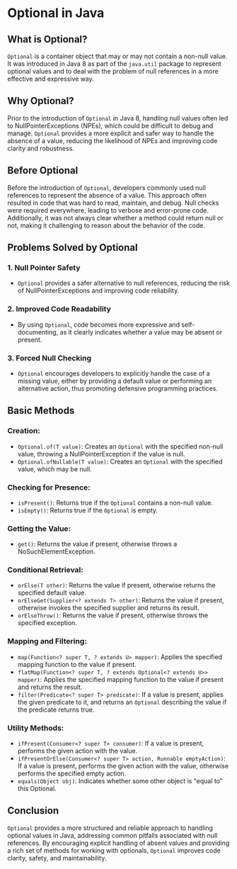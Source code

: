 # Optional in Java

## What is Optional?

`Optional` is a container object that may or may not contain a non-null value. It was introduced in Java 8 as part of the `java.util` package to represent optional values and to deal with the problem of null references in a more effective and expressive way.

## Why Optional?

Prior to the introduction of `Optional` in Java 8, handling null values often led to NullPointerExceptions (NPEs), which could be difficult to debug and manage. `Optional` provides a more explicit and safer way to handle the absence of a value, reducing the likelihood of NPEs and improving code clarity and robustness.

## Before Optional

Before the introduction of `Optional`, developers commonly used null references to represent the absence of a value. This approach often resulted in code that was hard to read, maintain, and debug. Null checks were required everywhere, leading to verbose and error-prone code. Additionally, it was not always clear whether a method could return null or not, making it challenging to reason about the behavior of the code.

## Problems Solved by Optional

### 1. Null Pointer Safety
- `Optional` provides a safer alternative to null references, reducing the risk of NullPointerExceptions and improving code reliability.

### 2. Improved Code Readability
- By using `Optional`, code becomes more expressive and self-documenting, as it clearly indicates whether a value may be absent or present.

### 3. Forced Null Checking
- `Optional` encourages developers to explicitly handle the case of a missing value, either by providing a default value or performing an alternative action, thus promoting defensive programming practices.

## Basic Methods

### Creation:
- `Optional.of(T value)`: Creates an `Optional` with the specified non-null value, throwing a NullPointerException if the value is null.
- `Optional.ofNullable(T value)`: Creates an `Optional` with the specified value, which may be null.

### Checking for Presence:
- `isPresent()`: Returns true if the `Optional` contains a non-null value.
- `isEmpty()`: Returns true if the `Optional` is empty.

### Getting the Value:
- `get()`: Returns the value if present, otherwise throws a NoSuchElementException.

### Conditional Retrieval:
- `orElse(T other)`: Returns the value if present, otherwise returns the specified default value.
- `orElseGet(Supplier<? extends T> other)`: Returns the value if present, otherwise invokes the specified supplier and returns its result.
- `orElseThrow()`: Returns the value if present, otherwise throws the specified exception.

### Mapping and Filtering:
- `map(Function<? super T, ? extends U> mapper)`: Applies the specified mapping function to the value if present.
- `flatMap(Function<? super T, ? extends Optional<? extends U>> mapper)`: Applies the specified mapping function to the value if present and returns the result.
- `filter(Predicate<? super T> predicate)`: If a value is present, applies the given predicate to it, and returns an `Optional` describing the value if the predicate returns true.

### Utility Methods:
- `ifPresent(Consumer<? super T> consumer)`: If a value is present, performs the given action with the value.
- `ifPresentOrElse(Consumer<? super T> action, Runnable emptyAction)`: If a value is present, performs the given action with the value, otherwise performs the specified empty action.
- `equals(Object obj)`: Indicates whether some other object is "equal to" this Optional.

## Conclusion

`Optional` provides a more structured and reliable approach to handling optional values in Java, addressing common pitfalls associated with null references. By encouraging explicit handling of absent values and providing a rich set of methods for working with optionals, `Optional` improves code clarity, safety, and maintainability.
